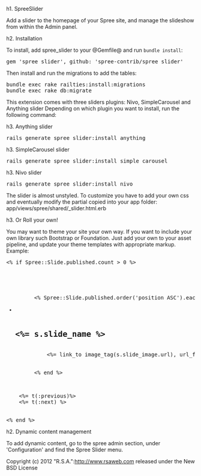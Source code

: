 h1. SpreeSlider

Add a slider to the homepage of your Spree site, and manage the slideshow from within the Admin panel.

h2. Installation

To install, add spree_slider to your @Gemfile@ and run `bundle install`:

<pre>
gem 'spree_slider', github: 'spree-contrib/spree_slider'
</pre>

Then install and run the migrations to add the tables:
<pre>
bundle exec rake railties:install:migrations
bundle exec rake db:migrate
</pre>

This extension comes with three sliders plugins: Nivo, SimpleCarousel and Anything slider
Depending on which plugin you want to install, run the following command:

h3. Anything slider

<pre>
rails generate spree_slider:install_anything
</pre>

h3. SimpleCarousel slider

<pre>
rails generate spree_slider:install_simple_carousel
</pre>

h3. Nivo slider

<pre>
rails generate spree_slider:install_nivo
</pre>

The slider is almost unstyled. To customize you have to add your own css and
eventually modify the partial copied into your app folder:
app/views/spree/shared/_slider.html.erb

h3. Or Roll your own!

You may want to theme your site your own way.  If you want to include your own library such Bootstrap or Foundation.
Just add your own to your asset pipeline, and update your theme templates with appropriate markup.  Example:

<pre>
<% if Spree::Slide.published.count > 0 %>
  <section id="slideshow">
    <ul class="slide">
      <% Spree::Slide.published.order('position ASC').each do |s| %>
        <li>
          <h1><%= s.slide_name %></h1>
          <%= link_to image_tag(s.slide_image.url), url_for(s.slide_link) %>
        </li>
      <% end %>
    </ul>
    <a title="<%= t(:previous) %>" class="slider-prev"><%= t(:previous)%></a>
    <a title="<%= t(:next) %>" class="slider-next"><%= t(:next) %></a>
  </section>
<% end %>
</pre>

h2. Dynamic content management

To add dynamic content, go to the spree admin section, under 'Configuration'
and find the Spree Slider menu. 

Copyright (c) 2012 "R.S.A.":http://www.rsaweb.com released under the New BSD License

